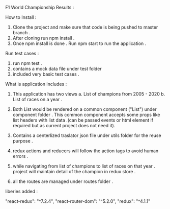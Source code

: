 F1 World Championship Results :

How to Install :

1. Clone the project and make sure that code is being pushed to master branch .
2. After cloning run npm install .
3. Once npm install is done . Run npm start to run the application .

Run test cases :
1. run npm test .
2. contains a mock data file under test folder 
3. included very basic test cases . 


What is application includes :


1. This application has two views 
    a. List of champions from 2005 - 2020 
    b. List of races on a year .
2. Both List would be rendered on a common component ("List") under component folder . This common component accepts some props like list headers with list data .(can be passed events or html  element if required but as current project does not need it).
3. Contains a centerlized traslator json file under utils folder for the reuse purpose .

4. redux actions and reducers will follow the action tags to avoid human errors . 

5. while navigating from list of champions to list of races on that year . project will maintain  detail of the champion in redux store .

6. all the routes are managed under routes folder .


liberies added :

"react-redux": "^7.2.4",
"react-router-dom": "^5.2.0",
"redux": "^4.1.1"
